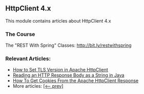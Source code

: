 ## HttpClient 4.x

This module contains articles about HttpClient 4.x

### The Course

The "REST With Spring" Classes: http://bit.ly/restwithspring

### Relevant Articles: 

- [How to Set TLS Version in Apache HttpClient](https://www.baeldung.com/apache-httpclient-tls)
- [Reading an HTTP Response Body as a String in Java](https://www.baeldung.com/java-http-response-body-as-string)
- [How To Get Cookies From the Apache HttpClient Response](https://www.baeldung.com/java-apache-httpclient-cookies)
- More articles: [[<-- prev]](../httpclient)
